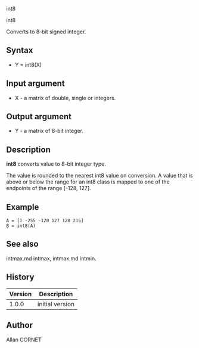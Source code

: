



int8


int8

Converts to 8-bit signed integer.

## Syntax

- Y = int8(X)

## Input argument

 - X - a matrix of double, single or integers.

## Output argument

 - Y - a matrix of 8-bit integer.

## Description


  <p><b>int8</b> converts value to 8-bit integer type.</p>
  <p>The value is rounded to the nearest int8 value on conversion. A value that is above or below the range for an int8 class is mapped to one of the endpoints of the range [-128, 127].</p>


## Example

```Nelson
A = [1 -255 -120 127 128 215]
B = int8(A)
```

## See also

intmax.md intmax, intmax.md intmin.
## History

|Version|Description|
|------|------|
|1.0.0|initial version|


## Author

Allan CORNET



